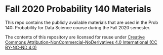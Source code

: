 # Fall 2020 Probability 140 Materials
This repo contains the publicly available materials that are used in the Prob 140: Probability for Data Science course during the Fall 2020 semester.

The contents of this repository are licensed for reuse under [Creative Commons Attribution-NonCommercial-NoDerivatives 4.0 International (CC BY-NC-ND 4.0)](http://creativecommons.org/licenses/by-nc-nd/4.0/)
